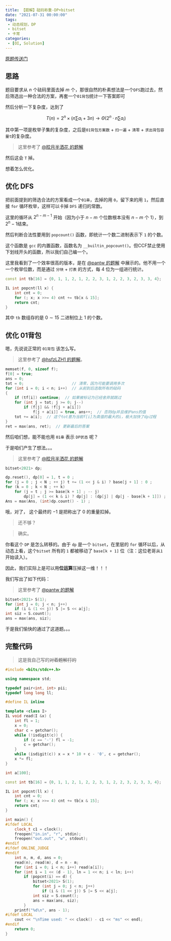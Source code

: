 ```yaml
---
title: 【题解】砝码称重-DP+bitset
date: "2021-07-31 00:00:00"
tags:
 - 动态规划，DP
 - bitset
 - 卡常
categories:
 - [OI, Solution]
---
```


[原题传送门](https://www.luogu.com.cn/problem/P1441)

<!--more-->

## 思路

题目要求从 $n$ 个砝码里面去掉 $m$ 个，那很自然的朴素想法是一个`DFS`跑过去，然后筛选出一种合法的方案，再套一个`01背包`统计一下答案即可

然后分析一下复杂度，达到了

$$T(n) = 2^n  \times (n \sum{a_i} + 3n) \rightarrow \Theta(2^n \cdot n \sum{a_i})$$

其中第一项是枚举子集的复杂度，之后是`01背包方案数` + `扫一遍` + `清零` + `求出背包容量t`的复杂度。

> 这里参考了 [@皎月半洒花 的题解](https://www.luogu.com.cn/blog/_post/75808)

然后这会 $\texttt{T}$ 掉。

想着怎么优化。

## 优化 DFS

把前面提到的筛选合法的方案看成一个`01串`，去掉的用 `0`，留下来的用 `1`，然后直接 `for` 循环枚举，这样可以卡掉 `DFS` 递归的常数。

这里的循环从 $2^{n - m - 1}$ 开始（因为小于 $n - m$ 个位数根本没有 $n - m$ 个 $1$），到$2^n - 1$结束。

然后判断合法性要用到 `popcount()` 函数，即统计一个数二进制表示下 `1` 的个数。

这个函数是 `gcc` 的内置函数，函数名为 `__builtin_popcount()`。但CCF禁止使用下划线开头的函数，所以我们自己编一个。

这里我看到了一个效率很高的版本，是在 [@pantw 的题解](https://www.luogu.com.cn/blog/_post/23529) 中展示的。他不用一个一个枚举位数，而是通过 `分块` + `打表` 的方式，每 $4$ 位为一组进行统计。

```cpp
const int tb[16] = {0, 1, 1, 2, 1, 2, 2, 3, 1, 2, 2, 3, 2, 3, 3, 4};

IL int popcnt(ll x) {
	int cnt = 0;
	for (; x; x >>= 4) cnt += tb[x & 15];
	return cnt;
}
```

其中 `tb` 数组存的是 $0 \sim 15$ 二进制位上 $1$ 的个数。

## 优化 01背包

嗯，先说说正常的 `01背包` 该怎么写。

> 这里参考了 [@hsfzLZH1 的题解](https://www.luogu.com.cn/blog/_post/6819)。

```cpp
memset(f, 0, sizeof f);
f[0] = true;
ans = 0;
tot = 0;					 // 清零，因为可能要调用多次
for (int i = 0; i < n; i++)	 // 从前到后选取所有的砝码
{
	if (tf[i]) continue;  // 如果被标记为已经舍弃就跳过
	for (int j = tot; j >= 0; j--)
		if (f[j] && !f[j + a[i]])
			f[j + a[i]] = true, ans++;	// 否则dp并且维护ans的值
	tot += a[i];  // 这个tot意为当前f[i]为真值的最大的i，极大加快了dp过程
}
ret = max(ans, ret);  // 更新最后的答案
```

然后咱们想，能不能也用 `01串` 表示 `DP状态` 呢？

于是咱们产生了想法。。。

> 这里参考了 [@皎月半洒花 的题解](https://www.luogu.com.cn/blog/_post/75808)

```cpp
bitset<2021> dp;

dp.reset(), dp[0] = 1, t = 0 ; 
for (j = 0 ; j < N ; ++ j) t += (1 << j & i) ? base[j + 1] : 0 ;
for (k = 0 ; k < N ; ++ k) 
    for (j = t ; j >= base[k + 1] ; -- j)
        dp[j] = (1 << k & i) ? dp[j] : (dp[j] | dp[j - base[k + 1]]) ; 
Ans = max(Ans, (int)dp.count() - 1) ;
```

哦，对了， 这个最终的 $-1$ 是把称出了 $0$ 的重量扣掉。

> 还不够？

> 确实。

你看这个 `DP` 是怎么转移的。由于 `dp` 是一个 `bitset`，在里层的 `for` 循环以后，从动态上看，这个`bitset` 所有的 `1` 都被移动了 `base[k + 1]` 位（注：这位老哥从`1`开始读入）。

因此，我们实际上是可以用**位运算**压掉这一维！！！

我们写出了如下代码：

> 这里参考了 [@pantw 的题解](https://www.luogu.com.cn/blog/_post/23529)

```cpp
bitset<2021> S(1);
for (int j = 0; j < n; j++)
    if (i & (1 << j)) S |= S << a[j];
int siz = S.count();
ans = max(ans, siz);
```

于是我们愉快的通过了这道题。。。

## 完整代码

> 这是我自己写的~~对着题解打的~~

```cpp
#include <bits/stdc++.h>

using namespace std;

typedef pair<int, int> pii;
typedef long long ll;

#define IL inline

template <class I>
IL void read(I &x) {
	int fl = 1;
	x = 0;
	char c = getchar();
	while (!isdigit(c)) {
		if (c == '-') fl = -1;
		c = getchar();
	}
	while (isdigit(c)) x = x * 10 + c - '0', c = getchar();
	x *= fl;
}

int a[100];

const int tb[16] = {0, 1, 1, 2, 1, 2, 2, 3, 1, 2, 2, 3, 2, 3, 3, 4};

IL int popcnt(ll x) {
	int cnt = 0;
	for (; x; x >>= 4) cnt += tb[x & 15];
	return cnt;
}

int main() {
#ifdef LOCAL
	clock_t c1 = clock();
	freopen("in.in", "r", stdin);
	freopen("out.out", "w", stdout);
#endif
#ifdef ONLINE_JUDGE
#endif
	int n, m, d, ans = 0;
	read(n), read(m), d = n - m;
	for (int i = 0; i < n; i++) read(a[i]);
	for (int i = 1 << (d - 1), ln = 1 << n; i < ln; i++)
		if (popcnt(i) == d) {
			bitset<2021> S(1);
			for (int j = 0; j < n; j++)
				if (i & (1 << j)) S |= S << a[j];
			int siz = S.count();
			ans = max(ans, siz);
		}
	printf("%d\n", ans - 1);
#ifdef LOCAL
	cout << "\nTime used: " << clock() - c1 << "ms" << endl;
#endif
	return 0;
}
```